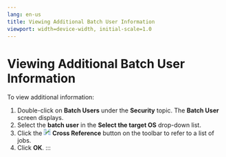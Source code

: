 ```yaml
---
lang: en-us
title: Viewing Additional Batch User Information
viewport: width=device-width, initial-scale=1.0
---
```


#  Viewing Additional Batch User Information

To view additional information:

1.  Double-click on **Batch Users** under the **Security** topic. The
    **Batch User** screen displays.
2.  Select the **batch user** in the **Select the target OS** drop-down
    list.
3.  Click the ![Cross Reference     icon](../../../Resources/Images/EM/EMcrossref.png "Cross Reference icon")
    **Cross Reference** button on the toolbar to refer to a list of
    jobs.
4.  Click **OK**.
:::

 

